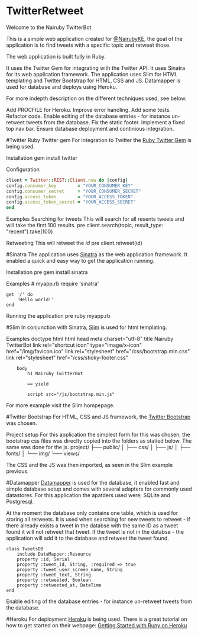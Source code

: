 # TwitterRetweet
Welcome to the Nairuby TwitterBot

This is a simple web application created for <a href="https://twitter.com/nairubyke">@NairubyKE</a>, the goal of the application is to find tweets with a specific topic and retweet those.

The web application is built fully in Ruby.

It uses the Twitter Gem for integrating with the Twitter API. It uses Sinatra for its web application framework. The application uses Slim for HTML templating and Twitter Bootstrap for HTML, CSS and JS. Datamapper is used for database and deploys using Heroku.

For more indepth description on the different techniques used, see below.

Add PROCFILE for Heroku.
Improve error handling.
Add some tests.
Refactor code.
Enable editing of the database entries - for instance un-retweet tweets from the database.
Fix the static footer.
Implement a fixed top nav bar.
Ensure database deployment and continious integration.

#Twitter
Ruby Twitter gem
For integration to Twitter the <a href="http://www.rubydoc.info/gems/twitter">Ruby Twitter Gem</a> is being used. 

Installation
gem install twitter
	
Configuration
```ruby
client = Twitter::REST::Client.new do |config|
config.consumer_key        = "YOUR_CONSUMER_KEY"
config.consumer_secret     = "YOUR_CONSUMER_SECRET"
config.access_token        = "YOUR_ACCESS_TOKEN"
config.access_token_secret = "YOUR_ACCESS_SECRET"
end
```

Examples
Searching for tweets
This will search for all resents tweets and will take the first 100 results.
  	pre client.search(topic, result_type: "recent").take(100)

Retweeting
This will retweet the <i>id</i> 
 	pre client.retweet(id)

#Sinatra
The application uses <a href="http://www.sinatrarb.com">Sinatra</a> as the web application framework. It enabled a quick and easy way to get the application running.

Installation
  	pre gem install sinatra

Examples
	# myapp.rb
	require 'sinatra'

	get '/' do
		'Hello world!'
	end

 Running the application
  	pre ruby myapp.rb

#Slim
In conjunction with Sinatra, <a href="http://slim-lang.com">Slim</a> is used for html templating.

Examples
	doctype html
	html
		head
			meta charset="utf-8"
			title Nairuby TwitterBot
			link rel="shortcut icon" type="image/x-icon" href="/img/favicon.ico"
			link rel="stylesheet" href="/css/bootstrap.min.css"
			link rel="stylesheet" href="/css/sticky-footer.css"
		
		body
			h1 Nairuby TwitterBot

			== yield

			script src="/js/bootstrap.min.js"

For more example visit the Slim hompepage.

#Twitter Bootstrap
For HTML, CSS and JS framework, the <a href="http://www.getbootstrap.com">Twitter Bootstrap</a> was chosen.

Project setup
For this application the simplest form for this was chosen, the bootstrap css files was direclty copied into the folders as statied below. The same was done for the js.
	project/
	├── public/
	│   ├── css/
	│   ├── js/
	│   ├── fonts/
	│   └── img/
	└── views/

The CSS and the JS was then imported, as seen in the Slim example previous.

#Datamapper
<a href="http://www.datamapper.org">Datamapper</a> is used for the database, it enabled fast and simple database setup and comes with several adapters for commonly used datastores. For this application the apatders used were; SQLite and Postgresql.

At the moment the database only contains one table, which is used for storing all retweets. It is used when searching for new tweets to retweet - if there already exists a tweet in the databse with the same ID as a tweet found it will not retweet that tweet. If the tweet is not in the databse - the application will add it to the database and retweet the tweet found.

	class TweetsDB
		include DataMapper::Resource
		property :id, Serial
		property :tweet_id, String, :required => true
		property :tweet_user_screen_name, String
		property :tweet_text, String
		property :retweeted, Boolean
		property :retweeted_at, DateTime
	end 

Enable editing of the database entries - for instance un-retweet tweets from the database.

#Heroku
For deployment <a href="http://www.heroku.com">Heroku</a> is being used. There is a great tutorial on how to get started on their webpage: <a href="https://devcenter.heroku.com/articles/getting-started-with-ruby">Getting Started with Runy on Heroku<a/>
